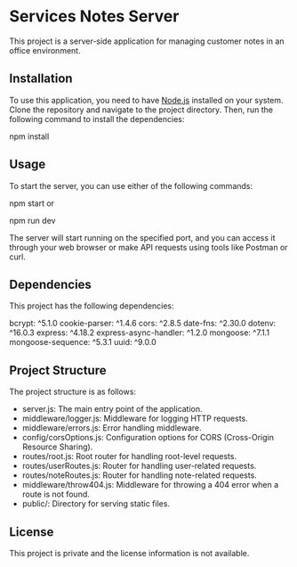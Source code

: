 # Services Notes Server

This project is a server-side application for managing customer notes in an office environment.

## Installation

To use this application, you need to have [Node.js](https://nodejs.org) installed on your system. Clone the repository and navigate to the project directory. Then, run the following command to install the dependencies:

npm install

## Usage

To start the server, you can use either of the following commands:

npm start
or

npm run dev

The server will start running on the specified port, and you can access it through your web browser or make API requests using tools like Postman or curl.

## Dependencies

This project has the following dependencies:

bcrypt: ^5.1.0
cookie-parser: ^1.4.6
cors: ^2.8.5
date-fns: ^2.30.0
dotenv: ^16.0.3
express: ^4.18.2
express-async-handler: ^1.2.0
mongoose: ^7.1.1
mongoose-sequence: ^5.3.1
uuid: ^9.0.0

## Project Structure

The project structure is as follows:

- server.js: The main entry point of the application.
- middleware/logger.js: Middleware for logging HTTP requests.
- middleware/errors.js: Error handling middleware.
- config/corsOptions.js: Configuration options for CORS (Cross-Origin Resource Sharing).
- routes/root.js: Root router for handling root-level requests.
- routes/userRoutes.js: Router for handling user-related requests.
- routes/noteRoutes.js: Router for handling note-related requests.
- middleware/throw404.js: Middleware for throwing a 404 error when a route is not found.
- public/: Directory for serving static files.

## License

This project is private and the license information is not available.
